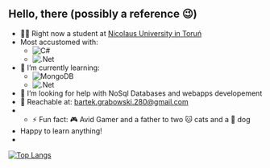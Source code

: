 ## Hello, there (possibly a reference :wink:)

- :man_student: Right now a student at [Nicolaus University in Toruń](https://www.fizyka.umk.pl/)
- Most accustomed with: 
  -  ![C#](https://img.shields.io/badge/c%23%20-%23239120.svg?&style=for-the-badge&logo=c-sharp&logoColor=white)
  -  ![.Net](https://img.shields.io/badge/.NET-5C2D91?style=for-the-badge&logo=.net&logoColor=white)
- 🌱 I’m currently learning:
  -  ![MongoDB](https://img.shields.io/badge/MongoDB-%234ea94b.svg?style=for-the-badge&logo=mongodb&logoColor=white)
  -  ![.Net](https://img.shields.io/badge/.NET-5C2D91?style=for-the-badge&logo=.net&logoColor=white)
- 🤔 I’m looking for help with NoSql Databases and webapps developement
- :speech_balloon: Reachable at: bartek.grabowski.280@gmail.com
- - ⚡ Fun fact: :video_game: Avid Gamer and a father to two :cat: cats and a :dog: dog
- Happy to learn anything!
- 
[![Top Langs](https://github-readme-stats.vercel.app/api/top-langs/?username=stanczyk280)](https://github.com/stanczyk280/github-readme-stats)



